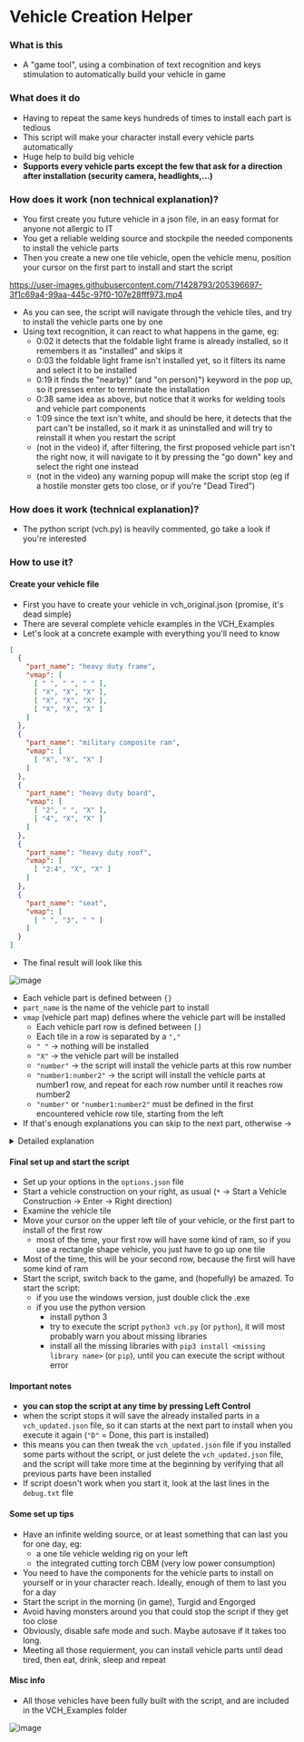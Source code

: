 # Vehicle Creation Helper
### What is this
- A "game tool", using a combination of text recognition and keys stimulation to automatically build your vehicle in game

### What does it do
- Having to repeat the same keys hundreds of times to install each part is tedious
- This script will make your character install every vehicle parts automatically
- Huge help to build big vehicle
- **Supports every vehicle parts except the few that ask for a direction after installation (security camera, headlights,...)**

### How does it work (non technical explanation)?
- You first create you future vehicle in a json file, in an easy format for anyone not allergic to IT
- You get a reliable welding source and stockpile the needed components to install the vehicle parts
- Then you create a new one tile vehicle, open the vehicle menu, position your cursor on the first part to install and start the script

https://user-images.githubusercontent.com/71428793/205396697-3f1c69a4-99aa-445c-97f0-107e28fff973.mp4

- As you can see, the script will navigate through the vehicle tiles, and try to install the vehicle parts one by one
- Using text recognition, it can react to what happens in the game, eg:
	- 0:02 it detects that the foldable light frame is already installed, so it remembers it as "installed" and skips it
	- 0:03 the foldable light frame isn't installed yet, so it filters its name and select it to be installed
	- 0:19 it finds the "nearby)" (and "on person)") keyword in the pop up, so it presses enter to terminate the installation
	- 0:38 same idea as above, but notice that it works for welding tools and vehicle part components
	- 1:09 since the text isn't white, and should be here, it detects that the part can't be installed, so it mark it as uninstalled and will try to reinstall it when you restart the script
	- (not in the video) if, after filtering, the first proposed vehicle part isn't the right now, it will navigate to it by pressing the "go down" key and select the right one instead
	- (not in the video) any warning popup will make the script stop (eg if a hostile monster gets too close, or if you're "Dead Tired")

### How does it work (technical explanation)?
- The python script (vch.py) is heavily commented, go take a look if you're interested

### How to use it?
#### Create your vehicle file
- First you have to create your vehicle in vch_original.json (promise, it's dead simple)
- There are several complete vehicle examples in the VCH_Examples
- Let's look at a concrete example with everything you'll need to know
```json
[
  {
    "part_name": "heavy duty frame",
    "vmap": [ 
      [ " ", " ", " " ],
      [ "X", "X", "X" ], 
      [ "X", "X", "X" ],
      [ "X", "X", "X" ]
    ]
  },
  {
    "part_name": "military composite ram",
    "vmap": [ 
      [ "X", "X", "X" ]
    ]
  },
  {
    "part_name": "heavy duty board",
    "vmap": [ 
      [ "2", " ", "X" ], 
      [ "4", "X", "X" ]
    ]
  },
  {
    "part_name": "heavy duty roof",
    "vmap": [
      [ "2:4", "X", "X" ]
    ]
  },
  {
    "part_name": "seat",
    "vmap": [
      [ " ", "3", " " ]
    ]
  }
]
```
- The final result will look like this

![image](https://user-images.githubusercontent.com/71428793/205400378-eba4fa49-a24e-4488-9989-1a2b4087709f.png)
- Each vehicle part is defined between `{}`
- `part_name` is the name of the vehicle part to install
- `vmap` (vehicle part map) defines where the vehicle part will be installed
	- Each vehicle part row is defined between `[]`
	- Each tile in a row is separated by a `","`
	- `" "` -> nothing will be installed
	- `"X"` -> the vehicle part will be installed
	- `"number"` -> the script will install the vehicle parts at this row number
	- `"number1:number2"` -> the script will install the vehicle parts at number1 row, and repeat for each row number until it reaches row number2
	- `"number"` or `"number1:number2"` must be defined in the first encountered vehicle row tile, starting from the left
- If that's enough explanations you can skip to the next part, otherwise ->
<details>

  <summary>Detailed explanation</summary>
	
- heavy duty frame
	- we're building a 3x4 vehicle including the ram, so we skip the first row, and then build a 3x3 square of frames
- military composite ram
	- since it's installed at the first row, we can just add a row of "X"
- heavy duty board
	- row 2 are define like that so we can add a reinforced windshield in the middle
	- row 3 has nothing because we'll add doors on each side, and the middle will be where the player will drive
	- row 4 is the back of the vehicle
- heavy duty roof
	- has the exact same vmap content as heavy duty frame, but in a compressed format. Very handy for big vehicles
- seat
	- we add the driver's seat, in the only "interior" tile of the vehicle
- And for those that never use json, notice that every last vehicle part and vmap row don't have a comma at the end
blablabla

</details>


#### Final set up and start the script
- Set up your options in the `options.json` file
- Start a vehicle construction on your right, as usual (`*` -> Start a Vehicle Construction -> Enter -> Right direction)
- Examine the vehicle tile
- Move your cursor on the upper left tile of your vehicle, or the first part to install of the first row
	- most of the time, your first row will have some kind of ram, so if you use a rectangle shape vehicle, you just have to go up one tile
- Most of the time, this will be your second row, because the first will have some kind of ram
- Start the script, switch back to the game, and (hopefully) be amazed. To start the script:
	- if you use the windows version, just double click the .exe
	- if you use the python version
		- install python 3
		- try to execute the script `python3 vch.py` (or `python`), it will most probably warn you about missing libraries
		- install all the missing libraries with `pip3 install <missing library name>` (or `pip`), until you can execute the script without error

#### Important notes
- **you can stop the script at any time by pressing Left Control**
- when the script stops it will save the already installed parts in a `vch_updated.json` file, so it can starts at the next part to install when you execute it again (`"D"` = Done, this part is installed)
- this means you can then tweak the `vch_updated.json` file if you installed some parts without the script, or just delete the `vch_updated.json` file, and the script will take more time at the beginning by verifying that all previous parts have been installed
- If script doesn't work when you start it, look at the last lines in the `debug.txt` file

#### Some set up tips
- Have an infinite welding source, or at least something that can last you for one day, eg:
	- a one tile vehicle welding rig on your left
	- the integrated cutting torch CBM (very low power consumption)
- You need to have the components for the vehicle parts to install on yourself or in your character reach. Ideally, enough of them to last you for a day
- Start the script in the morning (in game), Turgid and Engorged
- Avoid having monsters around you that could stop the script if they get too close
- Obviously, disable safe mode and such. Maybe autosave if it takes too long.
- Meeting all those requierment, you can install vehicle parts until dead tired, then eat, drink, sleep and repeat

#### Misc info
- All those vehicles have been fully built with the script, and are included in the VCH_Examples folder

![image](https://user-images.githubusercontent.com/71428793/205408545-80d87d19-fa21-4919-8ed0-b2496eac24c9.png)

